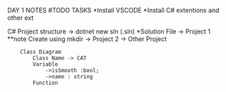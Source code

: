DAY 1 NOTES
#TODO TASKS
    *Install VSCODE
    *Install C# extentions and other ext

C# Project structure    -> dotnet new sln (.sln)
    *Solution File
        -> Project 1  **note Create using mkdir
        -> Project 2
        -> Other Project    

        Class Diagram
            Class Name -> CAT
            Variable
                ->isSmooth :bool;
                ->name : string
            Function